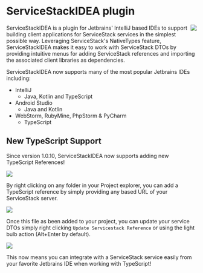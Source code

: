 # ServiceStackIDEA plugin
<img align="right" src="https://raw.githubusercontent.com/ServiceStack/Assets/master/img/servicestackidea/supported-ides.png" />
ServiceStackIDEA is a plugin for Jetbrains' IntelliJ based IDEs to support building client applications for ServiceStack services in the simplest possible way. Leveraging ServiceStack's NativeTypes feature, ServiceStackIDEA makes it easy to work with ServiceStack DTOs by providing intuitive menus for adding ServiceStack references and importing the associated client libraries as dependencies.

ServiceStackIDEA now supports many of the most popular Jetbrains IDEs including:



- IntelliJ
    - Java, Kotlin and TypeScript
- Android Studio
	- Java and Kotlin
- WebStorm, RubyMine, PhpStorm & PyCharm
	- TypeScript


## New TypeScript Support
Since version 1.0.10, ServiceStackIDEA now supports adding new TypeScript References!

![](https://raw.githubusercontent.com/ServiceStack/Assets/master/img/servicestackidea/webstorm-add-typescript.png)

By right clicking on any folder in your Project explorer, you can add a TypeScript reference by simply providing any based URL of your ServiceStack server.

![](https://raw.githubusercontent.com/ServiceStack/Assets/7474c03bdb0ea1982db2e7be57567ad1b8a4ad38/img/servicestackidea/add-typescript-ref.png)

Once this file as been added to your project, you can update your service DTOs simply right clicking `Update Servicestack Reference` or using the light bulb action (Alt+Enter by default).

![](https://raw.githubusercontent.com/ServiceStack/Assets/master/img/servicestackidea/webstorm-update-typescript.png)

This now means you can integrate with a ServiceStack service easily from your favorite Jetbrains IDE when working with TypeScript!